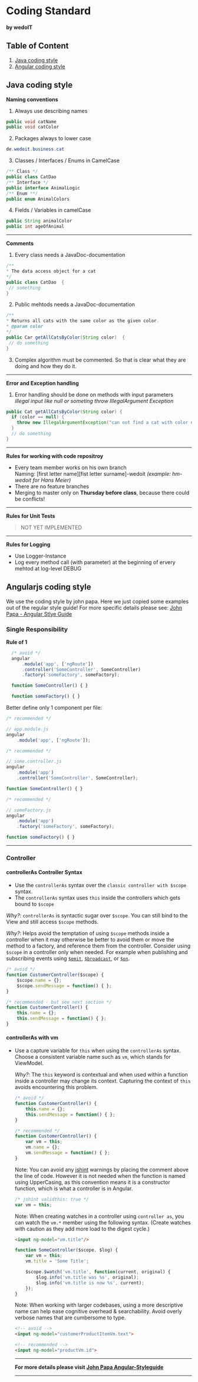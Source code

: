 # Coding Standard 
__by wedoIT__

## Table of Content 
1. [Java coding style](#java-coding-style)
1. [Angular coding style](#angularjs-coding-style)


## Java coding style 

__Naming conventions__

1. Always use describing names 
```java
public void catName 
public void catColor 
```
2. Packages always to lower case 
```java
de.wedoit.business.cat 
```
3. Classes / Interfaces / Enums in CamelCase
```java
/** Class */
public class CatDao 
/** Interface */ 
public interface AnimalLogic 
/** Enum **/ 
public enum AnimalColors
```
4. Fields / Variables in camelCase
```java
public String animalColor 
public int ageOfAnimal
```

*** 
__Comments__

1. Every class needs a JavaDoc-documentation 
```java
/** 
* The data access object for a cat
*/
public class CatDao  {
 // something 
}
``` 
2. Public mehtods needs a  JavaDoc-documentation 
```java
/** 
* Returns all cats with the same color as the given color. 
* @param color 
*/
public Car getAllCatsByColor(String color)  {
 // do something 
}
``` 
3. Complex algorithm must be commented. So that is clear what they are doing and how they do it. 

***

__Error and Exception handling__

1. Error handling should be done on methods with input parameters <br>
_illegal input like null or someting throw IllegalArgument Exception_
```java
public Cat getAllCatsByColor(String color) {
  if (color == null) {
    throw new IllegalArgumentException("can not find a cat with color null!");
  }
  // do something 
}
```

***

__Rules for working with code repositroy__

* Every team member works on his own branch
 <br> Naming:   [first letter name][fist letter surname]-wedoit  _(example:   hm-wedoit   for Hans Meier)_ 
* There are no feature branches 
* Merging to master only on __Thursday before class__, because there could be conflicts! 

***

__Rules for Unit Tests__ 

> NOT YET IMPLEMENTED 

***

__Rules for Logging__

* Use Logger-Instance 
* Log every method call (with parameter) at the beginning of ervery mehtod at log-level DEBUG 

## Angularjs coding style 
We use the coding style by john papa. Here we just copied some examples out of the regular style guide! 
For more specific details please see:   [John Papa - Angular Stlye Guide](https://github.com/johnpapa/angular-styleguide)

### Single Responsibility 
__Rule of 1__

```javascript
  /* avoid */
  angular
      .module('app', ['ngRoute'])
      .controller('SomeController', SomeController)
      .factory('someFactory', someFactory);

  function SomeController() { }

  function someFactory() { }
  ```
Better define only 1 component per file: 

  ```javascript
  /* recommended */

  // app.module.js
  angular
      .module('app', ['ngRoute']);
  ```

  ```javascript
  /* recommended */

  // some.controller.js
  angular
      .module('app')
      .controller('SomeController', SomeController);

  function SomeController() { }
  ```

  ```javascript
  /* recommended */

  // someFactory.js
  angular
      .module('app')
      .factory('someFactory', someFactory);

  function someFactory() { }
  ```
  *** 
  
### Controller
#### controllerAs Controller Syntax 

  * Use the `controllerAs` syntax over the `classic controller with $scope` syntax. 
  * The `controllerAs` syntax uses `this` inside the controllers which gets bound to `$scope`
   
  *Why?*: `controllerAs` is syntactic sugar over `$scope`. You can still bind to the View and still access `$scope` methods.

  *Why?*: Helps avoid the temptation of using `$scope` methods inside a controller when it may otherwise be better to avoid them or move the method to a factory, and reference them from the controller. Consider using `$scope` in a controller only when needed. For example when publishing and subscribing events using [`$emit`](https://docs.angularjs.org/api/ng/type/$rootScope.Scope#$emit), [`$broadcast`](https://docs.angularjs.org/api/ng/type/$rootScope.Scope#$broadcast), or [`$on`](https://docs.angularjs.org/api/ng/type/$rootScope.Scope#$on).

  ```javascript
  /* avoid */
  function CustomerController($scope) {
      $scope.name = {};
      $scope.sendMessage = function() { };
  }
  ```

  ```javascript
  /* recommended - but see next section */
  function CustomerController() {
      this.name = {};
      this.sendMessage = function() { };
  }
  ```
  
#### controllerAs with vm 
- Use a capture variable for `this` when using the `controllerAs` syntax. Choose a consistent variable name such as `vm`, which stands for ViewModel.

  *Why?*: The `this` keyword is contextual and when used within a function inside a controller may change its context. Capturing the context of `this` avoids encountering this problem.

  ```javascript
  /* avoid */
  function CustomerController() {
      this.name = {};
      this.sendMessage = function() { };
  }
  ```

  ```javascript
  /* recommended */
  function CustomerController() {
      var vm = this;
      vm.name = {};
      vm.sendMessage = function() { };
  }
  ```

  Note: You can avoid any [jshint](http://www.jshint.com/) warnings by placing the comment above the line of code. However it is not needed when the function is named using UpperCasing, as this convention means it is a constructor function, which is what a controller is in Angular.

  ```javascript
  /* jshint validthis: true */
  var vm = this;
  ```

  Note: When creating watches in a controller using `controller as`, you can watch the `vm.*` member using the following syntax. (Create watches with caution as they add more load to the digest cycle.)

  ```html
  <input ng-model="vm.title"/>
  ```

  ```javascript
  function SomeController($scope, $log) {
      var vm = this;
      vm.title = 'Some Title';

      $scope.$watch('vm.title', function(current, original) {
          $log.info('vm.title was %s', original);
          $log.info('vm.title is now %s', current);
      });
  }
  ```

  Note: When working with larger codebases, using a more descriptive name can help ease cognitive overhead & searchability. Avoid overly verbose names that are cumbersome to type.

  ```html
  <!-- avoid -->
  <input ng-model="customerProductItemVm.text">
  ```

  ```html
  <!-- recommended -->
  <input ng-model="productVm.id">
  ```
  
  *** 
  
  __For more details please visit [John Papa Angular-Styleguide](https://github.com/johnpapa/angular-styleguide)__
  
  *** 
